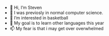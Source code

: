 - 👋 Hi, I’m Steven
- 👀 I was previosly in normal computer science.
- 🌱 I’m interested in basketball
- 💞️ My goal is to learn other languages this year
- 📫 My fear is that i may get over overwhelmed

<!---
Sland22/Sland22 is a ✨ special ✨ repository because its `README.md` (this file) appears on your GitHub profile.
You can click the Preview link to take a look at your changes.
--->
